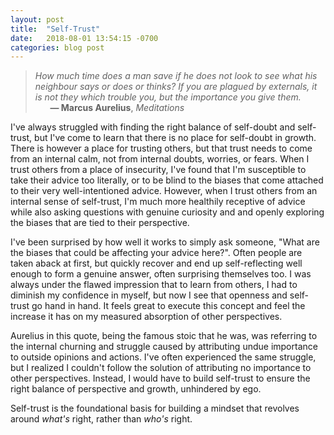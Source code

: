 ```yaml
---
layout: post
title:  "Self-Trust"
date:   2018-08-01 13:54:15 -0700
categories: blog post
---
```


>*How much time does a man save if he does not look to see what his neighbour says or does or thinks? If you are plagued by externals, it is not they which trouble you, but the importance you give them.* 
 <br>&nbsp;&nbsp;&nbsp;&nbsp;&nbsp;&nbsp;__&mdash; Marcus Aurelius__, *Meditations* 

I've always struggled with finding the right balance of self-doubt and self-trust, but I've come to learn that there is no place for self-doubt in growth. There is however a place for trusting others, but that trust needs to come from an internal calm, not from internal doubts, worries, or fears. When I trust others from a place of insecurity, I've found that I'm susceptible to take their advice too literally, or to be blind to the biases that come attached to their very well-intentioned advice. However, when I trust others from an internal sense of self-trust, I'm much more healthily receptive of advice while also asking questions with genuine curiosity and and openly exploring the biases that are tied to their perspective. 

I've been surprised by how well it works to simply ask someone, "What are the biases that could be affecting your advice here?". Often people are taken aback at first, but quickly recover and end up self-reflecting well enough to form a genuine answer, often surprising themselves too. I was always under the flawed impression that to learn from others, I had to diminish my confidence in myself, but now I see that openness and self-trust go hand in hand. It feels great to execute this concept and feel the increase it has on my measured absorption of other perspectives. 

Aurelius in this quote, being the famous stoic that he was, was referring to the internal churning and struggle caused by attributing undue importance to outside opinions and actions. I've often experienced the same struggle, but I realized I couldn't follow the solution of attributing no importance to other perspectives. Instead, I would have to build self-trust to ensure the right balance of perspective and growth, unhindered by ego. 

Self-trust is the foundational basis for building a mindset that revolves around *what's* right, rather than *who's* right. 










